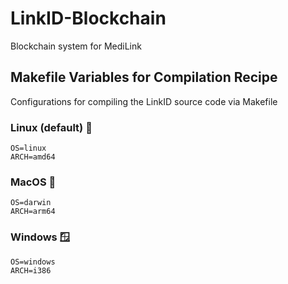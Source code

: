 # LinkID-Blockchain

Blockchain system for MediLink

## Makefile Variables for Compilation Recipe

Configurations for compiling the LinkID source code via Makefile

### Linux (default) 🐧
```
OS=linux
ARCH=amd64
```

### MacOS 🍎
```
OS=darwin
ARCH=arm64
```

### Windows 🪟
```
OS=windows
ARCH=i386
```
